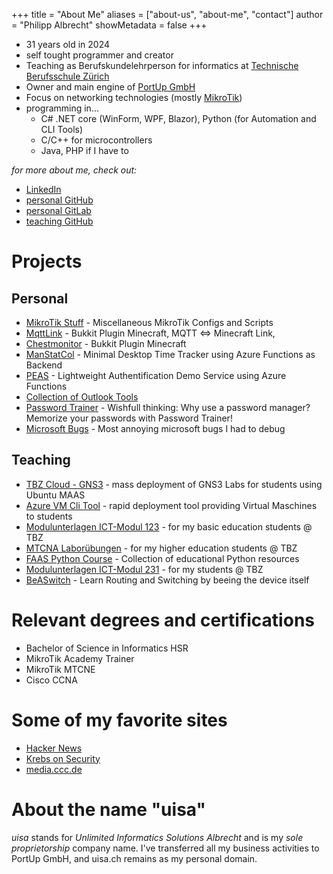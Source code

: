+++
title = "About Me"
aliases = ["about-us", "about-me", "contact"]
author = "Philipp Albrecht"
showMetadata = false
+++

 - 31 years old in 2024
 - self tought programmer and creator
 - Teaching as Berufskundelehrperson for informatics at [Technische Berufsschule Zürich](https://tbz.ch/) 
 - Owner and main engine of [PortUp GmbH](https://www.portup.ch/)
 - Focus on networking technologies (mostly [MikroTik](https://mikrotik.com/))
 - programming in...
   - C# .NET core (WinForm, WPF, Blazor), Python (for Automation and CLI Tools)
   - C/C++ for microcontrollers
   - Java, PHP if I have to

*for more about me, check out:*

 - [LinkedIn](https://www.linkedin.com/in/philipp-albrecht-74752a18a/)
 - [personal GitHub](https://github.com/muqiuq)
 - [personal GitLab](https://gitlab.com/muqiuq)
 - [teaching GitHub](https://github.com/alptbz)

# Projects

## Personal
 - [MikroTik Stuff](https://github.com/muqiuq/mikrotikstuff) - Miscellaneous MikroTik Configs and Scripts
 - [MqttLink](https://github.com/muqiuq/mqttlink) - Bukkit Plugin Minecraft, MQTT <=> Minecraft Link,
 - [Chestmonitor](https://github.com/muqiuq/chestmonitor) - Bukkit Plugin Minecraft
 - [ManStatCol](https://github.com/muqiuq/ManStatCol) - Minimal Desktop Time Tracker  using Azure Functions as Backend
 - [PEAS](https://github.com/muqiuq/PEAS) - Lightweight Authentification Demo Service using Azure Functions
 - [Collection of Outlook Tools](https://gitlab.com/muqiuq/phipsisoutlooktools)
 - [Password Trainer](https://gitlab.com/muqiuq/password-trainer) - Wishfull thinking: Why use a password manager? Memorize your passwords with Password Trainer!
 - [Microsoft Bugs](https://gitlab.com/muqiuq/microsoftbugs/) - Most annoying microsoft bugs I had to debug 

## Teaching
 - [TBZ Cloud - GNS3](https://gitlab.com/ch-tbz-it/Stud/allgemein/tbzcloud-gns3) - mass deployment of GNS3 Labs for students using Ubuntu MAAS
 - [Azure VM Cli Tool](https://github.com/alptbz/azure-vm-service) - rapid deployment tool providing Virtual Maschines to students
 - [Modulunterlagen ICT-Modul 123](https://gitlab.com/alptbz/m123) - for my basic education students @ TBZ
 - [MTCNA Laborübungen](https://gitlab.com/ch-tbz-wb/Stud/NWA/-/tree/main/2_Unterrichtsressourcen/NWA2_MTCNA) - for my higher education students @ TBZ
 - [FAAS Python Course](https://gitlab.com/ch-tbz-wb/Stud/FAAS/-/tree/main/2_Unterrichtsressourcen/B?ref_type=heads) - Collection of educational Python resources
 - [Modulunterlagen ICT-Modul 231](https://gitlab.com/ch-tbz-it/Stud/m231) - for my students @ TBZ
 - [BeASwitch](https://github.com/muqiuq/BeASwitch) - Learn Routing and Switching by beeing the device itself

# Relevant degrees and certifications
 - Bachelor of Science in Informatics HSR
 - MikroTik Academy Trainer
 - MikroTik MTCNE
 - Cisco CCNA

# Some of my favorite sites
 - [Hacker News](https://news.ycombinator.com/)
 - [Krebs on Security](https://krebsonsecurity.com/)
 - [media.ccc.de](https://media.ccc.de)

# About the name "uisa"
*uisa* stands for *Unlimited Informatics Solutions Albrecht* and is my *sole proprietorship* company name. I've transferred all my business activities to PortUp GmbH, and uisa.ch remains as my personal domain.